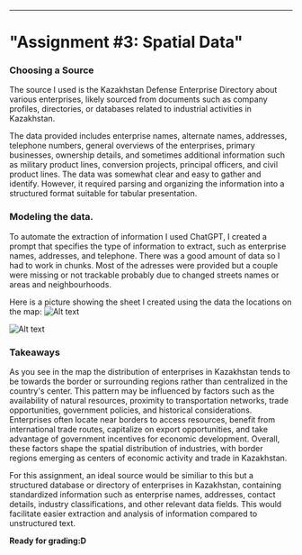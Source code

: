 ---
# "Assignment #3: Spatial Data"

### Choosing a Source

The source I used is the Kazakhstan Defense Enterprise Directory about various enterprises, likely sourced from documents such as company profiles, directories, or databases related to industrial activities in Kazakhstan. 

The data provided includes enterprise names, alternate names, addresses, telephone numbers, general overviews of the enterprises, primary businesses, ownership details, and sometimes additional information such as military product lines, conversion projects, principal officers, and civil product lines. The data was somewhat clear and easy to gather and identify. However, it required parsing and organizing the information into a structured format suitable for tabular presentation.

###  Modeling the data. 
To automate the extraction of information I used ChatGPT, I created a prompt that specifies the type of information to extract, such as enterprise names, addresses, and telephone. There was a good amount of data so I had to work in chunks. Most of the adresses were provided but a couple were missing or not trackable probably due to changed streets names or areas and neighbourhoods.


Here is a picture showing the sheet I created using the data the locations on the map:
![Alt text](https://i.ibb.co/0J4gjMq/Screenshot-2024-05-11-at-5-44-12-PM.png)


![Alt text](https://i.ibb.co/LZTZFFd/Screenshot-2024-05-11-at-5-52-06-PM.png)

### Takeaways
As you see in the map the distribution of enterprises in Kazakhstan tends to be towards the border or surrounding regions rather than centralized in the country's center. This pattern may be influenced by factors such as the availability of natural resources, proximity to transportation networks, trade opportunities, government policies, and historical considerations. Enterprises often locate near borders to access resources, benefit from international trade routes, capitalize on export opportunities, and take advantage of government incentives for economic development. Overall, these factors shape the spatial distribution of industries, with border regions emerging as centers of economic activity and trade in Kazakhstan.

For this assignment, an ideal source would be similiar to this but a structured database or directory of enterprises in Kazakhstan, containing standardized information such as enterprise names, addresses, contact details, industry classifications, and other relevant data fields. This would facilitate easier extraction and analysis of information compared to unstructured text.



**Ready for grading:D**